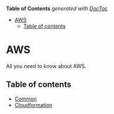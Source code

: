 <!-- START doctoc generated TOC please keep comment here to allow auto update -->
<!-- DON'T EDIT THIS SECTION, INSTEAD RE-RUN doctoc TO UPDATE -->
**Table of Contents**  *generated with [DocToc](https://github.com/thlorenz/doctoc)*

- [AWS](#aws)
  - [Table of contents](#table-of-contents)

<!-- END doctoc generated TOC please keep comment here to allow auto update -->

# AWS
All you need to know about AWS.

## Table of contents

- [Common](/infrastructure/aws/common.md)
- [Cloudformation](/infrastructure/aws/cloudformation.md)

